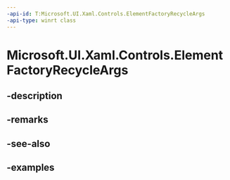 ```yaml
---
-api-id: T:Microsoft.UI.Xaml.Controls.ElementFactoryRecycleArgs
-api-type: winrt class
---
```


<!-- Class syntax.
public class ElementFactoryRecycleArgs 
-->

# Microsoft.UI.Xaml.Controls.ElementFactoryRecycleArgs

## -description

## -remarks

## -see-also

## -examples

